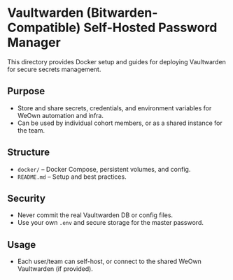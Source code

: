 # Vaultwarden (Bitwarden-Compatible) Self-Hosted Password Manager

This directory provides Docker setup and guides for deploying Vaultwarden for secure secrets management.

## Purpose
- Store and share secrets, credentials, and environment variables for WeOwn automation and infra.
- Can be used by individual cohort members, or as a shared instance for the team.

## Structure
- `docker/` – Docker Compose, persistent volumes, and config.
- `README.md` – Setup and best practices.

## Security
- Never commit the real Vaultwarden DB or config files.
- Use your own `.env` and secure storage for the master password.

## Usage
- Each user/team can self-host, or connect to the shared WeOwn Vaultwarden (if provided).